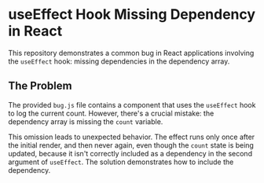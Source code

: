 # useEffect Hook Missing Dependency in React
This repository demonstrates a common bug in React applications involving the `useEffect` hook: missing dependencies in the dependency array.

## The Problem
The provided `bug.js` file contains a component that uses the `useEffect` hook to log the current count. However, there's a crucial mistake: the dependency array is missing the `count` variable.

This omission leads to unexpected behavior.  The effect runs only once after the initial render, and then never again, even though the `count` state is being updated, because it isn't correctly included as a dependency in the second argument of `useEffect`.  The solution demonstrates how to include the dependency.